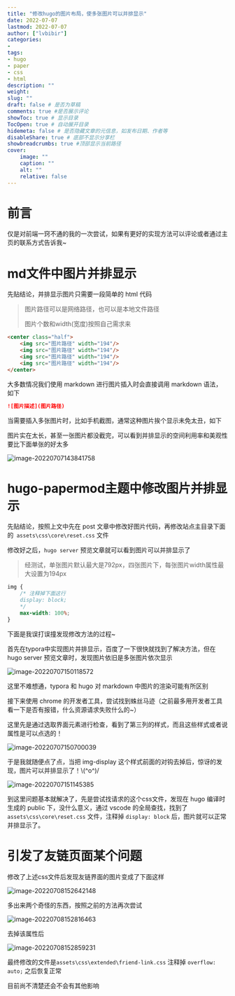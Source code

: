 ```yaml
---
title: "修改hugo的图片布局，使多张图片可以并排显示" 
date: 2022-07-07 
lastmod: 2022-07-07
author: ["lvbibir"] 
categories: 
- 
tags: 
- hugo
- paper
- css
- html
description: ""
weight:  
slug: ""
draft: false # 是否为草稿
comments: true #是否展示评论
showToc: true # 显示目录
TocOpen: true # 自动展开目录
hidemeta: false # 是否隐藏文章的元信息，如发布日期、作者等
disableShare: true # 底部不显示分享栏
showbreadcrumbs: true #顶部显示当前路径
cover:
    image: ""
    caption: ""
    alt: ""
    relative: false
---
```


# 前言

仅是对前端一窍不通的我的一次尝试，如果有更好的实现方法可以评论或者通过主页的联系方式告诉我~

# md文件中图片并排显示

先贴结论，并排显示图片只需要一段简单的 html 代码

> 图片路径可以是网络路径，也可以是本地文件路径
>
> 图片个数和width(宽度)按照自己需求来

```html
<center class="half">
    <img src="图片路径" width="194"/>
    <img src="图片路径" width="194"/>
    <img src="图片路径" width="194"/>
    <img src="图片路径" width="194"/>
</center>
```

大多数情况我们使用 markdown 进行图片插入时会直接调用 markdown 语法，如下

```markdown
![图片描述](图片路径)
```

当需要插入多张图片时，比如手机截图，通常这种图片挨个显示未免太丑，如下

图片实在太长，甚至一张图片都没截完，可以看到并排显示的空间利用率和美观性要比下面单张的好太多

![image-20220707143841758](https://image.lvbibir.cn/blog/image-20220707143841758.png)

# hugo-papermod主题中修改图片并排显示

先贴结论，按照上文中先在 post 文章中修改好图片代码，再修改站点主目录下面的` assets\css\core\reset.css`  文件

修改好之后，`hugo server` 预览文章就可以看到图片可以并排显示了

> 经测试，单张图片默认最大是792px，四张图片下，每张图片width属性最大设置为194px

 ```css
 img {
     /* 注释掉下面这行
     display: block; 
     */
     max-width: 100%;
 }
 ```

下面是我误打误撞发现修改方法的过程~

首先在typora中实现图片并排显示，百度了一下很快就找到了解决方法，但在 hugo server 预览文章时，发现图片依旧是多张图片依次显示

![image-20220707150118572](https://image.lvbibir.cn/blog/image-20220707150118572.png)

这里不难想通，typora 和 hugo 对 markdown 中图片的渲染可能有所区别

接下来使用 chrome 的开发者工具，尝试找到蛛丝马迹（之前最多用开发者工具看一下是否有报错，什么资源请求失败什么的~）

这里先是通过选取界面元素进行检查，看到了第三列的样式，而且这些样式或者说属性是可以点选的！

![image-20220707150700039](https://image.lvbibir.cn/blog/image-20220707150700039.png)

于是我就随便点了点，当把 img-display 这个样式前面的对钩去掉后，惊讶的发现，图片可以并排显示了！\\(^o^)/

![image-20220707151145385](https://image.lvbibir.cn/blog/image-20220707151145385.png)

到这里问题基本就解决了，先是尝试找请求的这个css文件，发现在 hugo 编译时生成的 public 下，没什么意义，通过 vscode 的全局查找，找到了 ` assets\css\core\reset.css`  文件，注释掉 `display: block`  后，图片就可以正常并排显示了。

# 引发了友链页面某个问题

修改了上述css文件后发现友链界面的图片变成了下面这样

![image-20220708152642148](https://image.lvbibir.cn/blog/image-20220708152642148.png)

多出来两个奇怪的东西，按照之前的方法再次尝试

![image-20220708152816463](https://image.lvbibir.cn/blog/image-20220708152816463.png)

去掉该属性后

![image-20220708152859231](https://image.lvbibir.cn/blog/image-20220708152859231.png)

最终修改的文件是`assets\css\extended\friend-link.css`  注释掉 `overflow: auto;` 之后恢复正常

目前尚不清楚还会不会有其他影响









